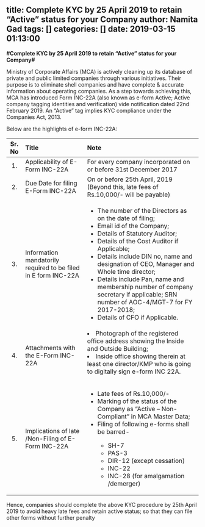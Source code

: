 title: Complete KYC by 25 April 2019 to retain “Active” status for your Company
author: Namita Gad
tags: []
categories: []
date: 2019-03-15 01:13:00
---
**#Complete KYC by 25 April 2019 to retain “Active” status for your Company#**

Ministry of Corporate Affairs (MCA) is actively cleaning up its database of private and public limited companies through various initiatives. Their purpose is to eliminate shell companies and have complete & accurate information about operating companies. As a step towards achieving this, MCA has introduced Form INC-22A (also known as e-form Active; Active company tagging identities and verification) vide notification dated 22nd February 2019. An “Active” tag implies KYC compliance under the Companies Act, 2013.

Below are the highlights of e-form INC-22A:

|Sr. No|Title         |Note   |
|:---: |:-------------| :-----|
|1.|Applicability of E-Form INC-22A|For every company incorporated on or before 31st December 2017|
|2.|Due Date for filing E-Form INC-22A|On or before 25th April, 2019 (Beyond this, late fees of Rs.10,000/- will be payable)|
|3.|Information mandatorily required to be filed in E form INC-22A|<ul><li>The number of the Directors as on the date of  filing;</li><li>Email id of the Company;</li><li>Details of Statutory Auditor;</li><li>Details of the Cost Auditor if Applicable;</li><li>Details include DIN no, name and designation of CEO, Manager and Whole time director;</li><li>Details include Pan, name and membership number of company secretary if applicable; SRN number of AOC-4/MGT-7 for FY 2017-2018; </li><li>Details of CFO if Applicable.<ul>|
|4.|Attachments with the E-Form INC-22A|</ul><li>Photograph of the registered office address showing the Inside and Outside Building;</li><li>Inside office showing therein at least one director/KMP who is going to digitally sign e-form INC 22A.<ul>
|5.|Implications of late /Non-Filing of E-Form INC-22A|<ul><li>Late fees of Rs.10,000/- </li><li>Marking of the status of the Company as “Active – Non-Compliant” in MCA Master Data;</li><li>Filing of following e-forms shall be barred- </li><ul></li><li>SH-7 </li><li>PAS-3 </li><li>DIR-12 (except cessation) </li><li>INC-22 </li><li>INC-28 (for amalgamation /demerger)

Hence, companies should complete the above KYC procedure by 25th April 2019 to avoid heavy late fees and retain active status; so that they can file other forms without further penalty